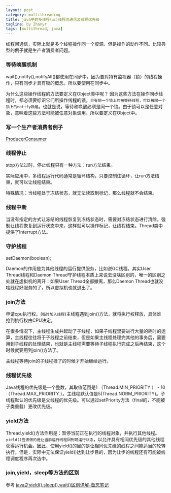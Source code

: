 ```yaml
---
layout: post
category: multithreading
title: java中的多线程(三)线程间通信及线程优先级
tagline: by Zhanyr
tags: [multithread, java]
---
```

线程间通信，实际上就是多个线程操作同一个资源，但是操作的动作不同。比较典型的例子就是生产者消费者问题。

<!--more-->

### 等待唤醒机制

wait(),notify(),notifyAll()都使用在同步中，因为要对持有监视器（锁）的线程操作，只有同步才具有锁的概念。所以要使用在同步中。

为什么这些操作线程的方法要定义在Object类中呢？
因为这些方法在操作同步线程时，都必须要标识它们所操作线程的锁，`只有同一个锁上的被等待线程，可以被同一个锁上的notify唤醒`。也就是说，等待和唤醒必须是同一个锁。由于锁可以是任意对象，意味着这些方法可能被任意对象调用，所以要定义在Object中。

### 写一个生产者消费者例子

[ProducerConsumer](https://github.com/zhanyr/Programming-questions/blob/master/ProducerConsumer.java)


### 线程停止

stop方法过时，停止线程只有一种方法：run方法结束。

实际应用中，多线程运行代码通常是循环结构，只要控制住循环，让run方法结束，就可以让线程结束。

特殊情况：当线程处于冻结状态，就无法读取到标记，那么线程就不会结束。


### 线程中断

当没有指定的方式让冻结的线程恢复到冻结状态时，需要对冻结状态进行清除，强制让线程恢复到运行状态中来，这样就可以操作标记，让线程结束。Thread类中提供了Interrupt方法。

### 守护线程
setDaemon(boolean);

Daemon的作用是为其他线程的运行提供服务，比如说GC线程。其实User Thread线程和Daemon Thread守护线程本质上来说去没啥区别的，唯一的区别之处就在虚拟机的离开：如果User Thread全部撤离，那么Daemon Thread也就没啥线程好服务的了，所以虚拟机也就退出了。

### join方法

申请cpu执行权。(`临时加入线程`)主线程遇到join()方法，就将执行权释放，具体谁抢到执行权由CPU决定。

在很多情况下，主线程生成并起动了子线程，如果子线程里要进行大量的耗时的运算，主线程往往将于子线程之前结束，但是如果主线程处理完其他的事务后，需要用到子线程的处理结果，也就是主线程需要等待子线程执行完成之后再结束，这个时候就要用到join()方法了。

主线程等待join的子线程挂了的时候才开始继续运行。

### 线程优先级

Java线程的优先级是一个整数，其取值范围是1 （Thread.MIN_PRIORITY ） - 10 （Thread.MAX_PRIORITY ）。主线程默认值是5(Thread.NORM_PRIORITY)。子线程默认的优先级是父线程的优先级。可以通过setPriority方法（final的，不能被子类重载）更改优先级。

### yield方法

Thread.yield()方法作用是：暂停当前正在执行的线程对象，并执行其他线程。`yield()应该做的是让当前运行线程回到可运行状态`，以允许具有相同优先级的其他线程获得运行机会。因此，使用yield()的目的是让相同优先级的线程之间能适当的轮转执行。但是，实际中无法保证yield()达到让步目的，因为让步的线程还有可能被线程调度程序再次选中。

### join,yield，sleep等方法的区别

参考 [java之yield(),sleep(),wait()区别详解-备忘笔记](http://dylanxu.iteye.com/blog/1322066)

